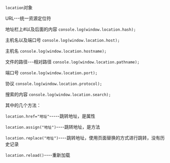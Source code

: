 `location`对象

URL---统一资源定位符

地址栏上#以及后面的内容
`console.log(window.location.hash);`

主机名以及端口号
`console.log(window.location.host);`

主机名
`console.log(window.location.hostname);`

文件的路径---相对路径
`console.log(window.location.pathname);`

 端口号
`console.log(window.location.port);`

协议
`console.log(window.location.protocol);`

搜索的内容
`console.log(window.location.search);`



其中的几个方法：

`location.href="地址"`-----跳转地址，是属性

`location.assign("地址")`----跳转地址，是方法

`location.replace("地址")`----跳转地址，使用页面替换的方式进行跳转，没有历史记录

`location.reload()`----重新加载

